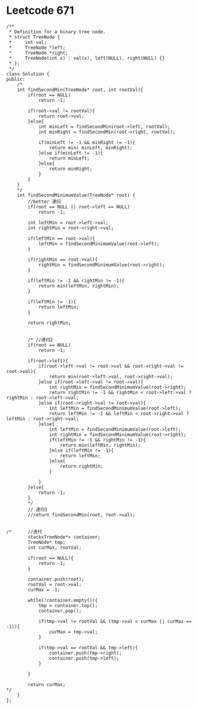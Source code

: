 # Leetcode 671
    /**
     * Definition for a binary tree node.
     * struct TreeNode {
     *     int val;
     *     TreeNode *left;
     *     TreeNode *right;
     *     TreeNode(int x) : val(x), left(NULL), right(NULL) {}
     * };
     */
    class Solution {
    public:
        /*
        int findSecondMin(TreeNode* root, int rootVal){
            if(root == NULL)
                return -1;

            if(root->val != rootVal){
                return root->val;
            }else{
                int minLeft = findSecondMin(root->left, rootVal);
                int minRight = findSecondMin(root->right, rootVal);    

                if(minLeft != -1 && minRight != -1){
                    return min( minLeft, minRight);
                }else if(minLeft != -1){
                    return minLeft;
                }else{
                    return minRight;
                }
            }
        }
        */
        int findSecondMinimumValue(TreeNode* root) {
            //better 递归
            if(root == NULL || root->left == NULL)
                return -1;

            int leftMin = root->left->val;
            int rightMin = root->right->val;

            if(leftMin == root->val){
                leftMin = findSecondMinimumValue(root->left);
            }

            if(rightMin == root->val){
                rightMin = findSecondMinimumValue(root->right);
            }

            if(leftMin != -1 && rightMin != -1){
                return min(leftMin, rightMin);
            }

            if(leftMin != -1){
                return leftMin;
            }

            return rightMin;


            /* //递归2
            if(root == NULL)
                return -1;

            if(root->left){
                if(root->left->val != root->val && root->right->val != root->val){
                    return min(root->left->val, root->right->val);
                }else if(root->left->val != root->val){
                    int rightMin = findSecondMinimumValue(root->right);
                    return rightMin != -1 && rightMin < root->left->val ? rightMin : root->left->val;
                }else if(root->right->val != root->val){
                    int leftMin = findSecondMinimumValue(root->left);
                    return leftMin != -1 && leftMin < root->right->val ? leftMin : root->right->val;               
                }else{
                    int leftMin = findSecondMinimumValue(root->left);
                    int rightMin = findSecondMinimumValue(root->right);
                    if(leftMin != -1 && rightMin != -1){
                        return min(leftMin, rightMin);
                    }else if(leftMin != -1){
                        return leftMin;
                    }else{
                        return rightMin;
                    }

                }
            }else{
                return -1;
            }
            */
            // 递归1
            //return findSecondMin(root, root->val);


    /*      //迭代
            stack<TreeNode*> container;
            TreeNode* tmp;
            int curMax, rootVal;

            if(root == NULL){
                return -1;
            }

            container.push(root);        
            rootVal = root->val;
            curMax = -1;

            while(!container.empty()){
                tmp = container.top();
                container.pop();

                if(tmp->val != rootVal && (tmp->val < curMax || curMax == -1)){
                    curMax = tmp->val;
                }

                if(tmp->val == rootVal && tmp->left){
                    container.push(tmp->right);
                    container.push(tmp->left);
                }

            }

            return curMax;
    */
        }
    };

